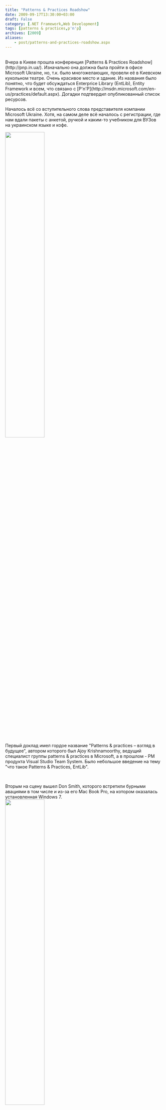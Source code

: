 ```yaml
---
title: "Patterns & Practices Roadshow"
date: 2009-09-17T13:30:00+03:00
draft: False
category: [.NET Framework,Web Development]
tags: [patterns & practices,p'n'p]
archives: [2009]
aliases:
    - post/patterns-and-practices-roadshow.aspx
---
```




<br />
Вчера в Киеве прошла конференция [Patterns & Practices Roadshow](http://pnp.in.ua/). Изначально она должна была пройти в офисе Microsoft Ukraine, но, т.к. было многожелающих, провели её в Киевском кукольном театре. Очень красивое место и здание. Из названия было понятно, что будет обсуждаться Enterprice Library (EntLib), Entity Framework и всем, что связано с [P'n'P](http://msdn.microsoft.com/en-us/practices/default.aspx). Догадки подтвердил опубликованный список ресурсов.  



Началось всё со вступительного слова представителя компании Microsoft Ukraine. Хотя, на самом деле всё началось с регистрации, где нам вдали пакеты с анкетой, ручкой и каким-то учебником для ВУЗов на украинском языке и кофе.



<img src="/image.axd?picture=0.jpg" alt="" width="50%" />
<br />
Первый доклад имел гордое название "Patterns & practices – взгляд в будущее", автором которого был Ajoy 
Krishnamoorthy, ведущий специалист группы 
patterns & practices в Microsoft, а в прошлом - PM продукта Visual Studio Team System. Было небольшое введение на тему "что такое Patterns & Practices, EntLib".



 



Вторым на сцену вышел Don 
Smith, которого встретили бурными авациями в том числе и из-за его Mac Book Pro, на котором оказалась установленная Windows 7.
<br />
<img src="/image.axd?picture=1.jpg" alt="" width="50%" />
<br />
<br />
Тут доклады немного пеменялись местами и мы услышали  доклад "Руководство по архитектуре приложений: карта 
вашего путешествия", который должен был быть после обеда. Но хуже от этого не стало. Нам рассказали о "Application Architecture Guide", котором написано, что он создан для разработки решений на платформе .NET, но, по сути, может быть использован при использовании и других технологий. Это же нам подтвердил Дон. Application Architecture Guide рассазывает нам о высокоарзхитектурных решениях, не вдаваясь в подробности реализации конкретных частей приложений. Думаю, что это будет интересно не только архитекторам, но и всем разработчикам. Поэтому рекомендую прочесть этот почти 400-страничный мануал.



Следующим был доклад нашего земляка Григория Мельника (Grigori 
Melnik). 
<br />
<img src="/image.axd?picture=2.jpg" alt="" width="50%" />
<br />



Началось с приветствия и фразы "решил не выпендриваться и говорить на русском" (дословно). Было интересно послушать про EntLib 5,в которой будет поддерживаться совместимость до 2-й версии. Таким образом, если вы испульзовалм более старую версию библиотеки, то вы практически без проблем перейдёте на  EntLib 5. К сожалению, из-за большого количества вопросов, доклад получился не полным. Григорий успел рассказать в общих чертах об  Enterprice Library и рассказал о таких её частях, как Logging и Unity. Очень хотелось послушать ещё о Exception Handling и Data Access, который не является очередной ORM. Эту тему немного затронули в другом докладе, посвященному доступу к данным.



Обед. После обеда снова появился Don Smith и с докладом "Современные методы доступа к данным: шаблоны 
и реализации". Опять был сделан упор не на конкретную реализицию, а на то, какие вообще могут быть DataLayer. Немного была затронута тема Entity Libraкy и  LINQ to SQL. Несколько примеров приложений с разными архитектурами data layer хорошо продемонстрировали то, что Дон рассказывал и показывал на слайдах. 



Подводя итог, хочу сказать что конференция понравилась, не жалко потраченных времени/денег. Докладчики хорошо разбираются в сути вопроса и, что немаловажно, не просто говорят какие их технологии классные и нужно использовать их, а просто говорят какие есть плюсы, а иногда и минусы, тех  или иных подходов. Не было сказано не одной фразы похожей на "это классно, используйте наши технологии". Всё было достаточно объективно. Что касается организации, то не было привычных всем футболок, зато в обмен назаполенную анкету давали флешку с материалами конференции, на которой, к слову, не оказалось показанных презентаций и примеров проггрмамм, которые использовали докладчики. Так же не было EntLib 5, которая ещё не вышла в RTM. 



P.S. [Mike Chaliy](http://chaliy.name/), спасибо за фото. 


